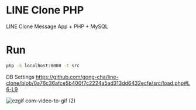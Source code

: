 # LINE Clone PHP
LINE Clone Message  App + PHP + MySQL

# Run

```bash
php -S localhost:8000 -t src
```

DB Settings
https://github.com/gong-cha/line-clone/blob/0a76c36afce5b400f7c2224a5ad313dd6432ecfe/src/load.php#L6-L9

![ezgif com-video-to-gif (2)](https://github.com/gong-cha/line-clone/assets/114157917/30902474-1ebc-4bc4-8440-8a454d66b45f)
